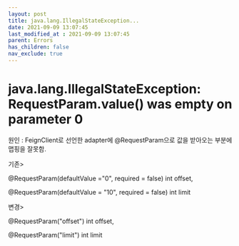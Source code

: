 ```yaml
---
layout: post
title: java.lang.IllegalStateException...
date: 2021-09-09 13:07:45
last_modified_at : 2021-09-09 13:07:45
parent: Errors
has_children: false
nav_exclude: true
---
```


# java.lang.IllegalStateException: RequestParam.value() was empty on parameter 0

원인 : FeignClient로 선언한 adapter에 @RequestParam으로 값을 받아오는 부분에 맵핑을 잘못함.

기존>

@RequestParam(defaultValue ="0", required = false) int offset,

@RequestParam(defaultValue = "10", required = false) int limit

변경>

@RequestParam("offset") int offset,

@RequestParam("limit") int limit